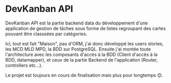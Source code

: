 # DevKanban API

DevKanban API est la partie backend data du développement d'une application de gestion de tâches sous forme de listes regroupant des cartes pouvant être classsées par catégories.

Ici, tout est fait "Maison", pas d'ORM, j'ai donc développé les users stories, les MCD MLD MPD, la BDD sur PostgreSQL. Ensuite j'ai montée toute l'architecture avec les composants d'accès à la BDD (Client d'accès à la BDD, datamapper), et ceux de la partie Backend de l'application (Router, controllers etc...).

Le projet est toujours en cours de finalisation mais plus pour longtemps 😊.
